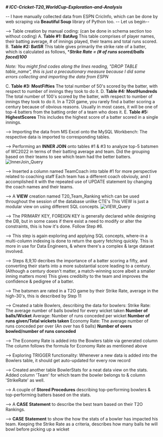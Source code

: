 _**# ICC-Cricket-T20_WorldCup-Exploration-and-Analysis**_

-- I have manually collected data from ESPN CricInfo, which can be done by web scraping via **Beautiful Soup** library of Python  too.
-- Let us begin--

--> Table creation by manual coding: (can be done in schema section too without coding)
    A. **Table #1: BatAvg**
    This table comprises of player names, their batting average, # of innings played, their teams and total runs scored.
    B. **Table #2: BatSR**
    This table gives primarily the strike rate of a batter, which is calculated as follows,
    ****Strike Rate = (# of runs scored/balls faced)*100****

_Note: You might find codes along the lines reading, "DROP TABLE table_name", this is just a precautionary measure 
   because I did some errors collecting and importing the data from ESPN_

  C. **Table #3: MostFifties**
     The total number of 50's scored by the batter, with respect to number of innings they took to do it.
  D. **Table #4: MostHundreds**
    The total number of 100's scored by the batter, with respect to number of innings they took to do it.
    In a T20I game, you rarely find a batter scoring a century because of obvious reasons.
    Usually in most cases, it will be one of top-4 batters from the batting order of a team who does it.
  E. **Table #5: HighestScores**
    This includes the highest score of a batter scored in a single innings.

--> Importing the data from MS Excel onto the MySQL Workbench:
    The respective data is imported to corresponding tables.

--> Performing an **INNER JOIN** onto tables #1 & #3 to analyze top-5 batsmen of WC2022 in terms of their batting average 
    and team.
    Did the grouping based on their teams to see which team had the better batters.
    ![InnerJoin_Query](https://github.com/JoysonPrince/EDA-and-General-Insights-using-MySQL/assets/137388224/c0ecc6ac-0ac9-48f3-8043-ae9a570531e5)

--> Inserted a column named TeamCoach into table #1 for more perspective related to coaching staff
    Each team has a different coach obviouly, and I accomplished it with the repeated use of UPDATE statement by changing 
    the coach names and their teams.

--> A **VIEW** creation named T20_Team_Ranking which can be used throughout the session of the database unlike CTE's
    This VIEW is just a modular view on using different SQL concepts.
    ![VIEW_Query](https://github.com/JoysonPrince/EDA-and-General-Insights-using-MySQL/assets/137388224/f079f570-8263-4580-9706-b26db3e57e2c)

--> The PRIMARY KEY, FOREIGN KEY is generally declared while designing the DB, but in some cases if there exist a need to 
    modify or alter the constraints, this is how it's done.
    Follow Step #6.

--> This step is again exploring and applying SQL concepts, where-in a multi-column indexing is done to return the query 
    fetching quickly. This is more in use for Data Engineers, & where there's a complex & large dataset involved.

--> Steps 8,9,10 decribes the importance of a batter scoring a fifty, and converting their starts into a more substantial 
    score leading to a century. (Although a century doesn't matter, a match-winning score albeit a smaller inning matters 
    more)
    This gives credibilty to the team and improves the confidence & pedigree of a batter.

--> The batsmen are rated in a T2O game by their Strike Rate, average in the high-30's, this is described by Step 11

--> Created a table Bowlers, describing the data for bowlers:
   Strike Rate: The average number of balls bowled for every wicket taken
   **Number of balls/Wicket**
   Average: Number of runs conceded per wicket
   **Number of runs given/Total wickets taken**
   Economy Rate: The average number of runs conceded per over (An over has 6 balls)
   **Number of overs bowled/number of runs conceded**

--> The Economy Rate is added into the Bowlers table via generated column
    The column follows the formula for Economy Rate as mentioned above

--> Exploring TRIGGER functionality:
    Whenever a new data is added into the Bowlers table, it should get auto-updated for every row record

--> Created another table BowlerStats for a neat data view on the stats.
    Added column 'Team' for which team the bowler belongs to & column 'StrikeRate' as well.

--> A couple of **Stored Procedures** describing top-performing bowlers & top-performing batters based on the stats.

--> A **CASE Statement** to describe the best team based on their T2O Rankings.

--> **CASE Statement** to show the how the stats of a bowler has impacted his team.
    Keeping the Strike Rate as a criteria, describes how many balls he will bowl before picking up a wicket
    
   
 
